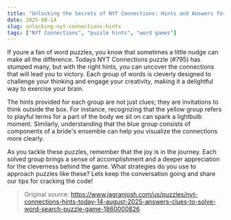 ```yaml
---
title: "Unlocking the Secrets of NYT Connections: Hints and Answers for August 14, 2025"
date: 2025-08-14
slug: unlocking-nyt-connections-hints
tags: ["NYT Connections", "puzzle hints", "word games"]
---
```


If youre a fan of word puzzles, you know that sometimes a little nudge can make all the difference. Todays NYT Connections puzzle (#795) has stumped many, but with the right hints, you can uncover the connections that will lead you to victory. Each group of words is cleverly designed to challenge your thinking and engage your creativity, making it a delightful way to exercise your brain.

The hints provided for each group are not just clues; they are invitations to think outside the box. For instance, recognizing that the yellow group refers to playful terms for a part of the body we sit on can spark a lightbulb moment. Similarly, understanding that the blue group consists of components of a bride's ensemble can help you visualize the connections more clearly. 

As you tackle these puzzles, remember that the joy is in the journey. Each solved group brings a sense of accomplishment and a deeper appreciation for the cleverness behind the game. What strategies do you use to approach puzzles like these? Lets keep the conversation going and share our tips for cracking the code!

> Original source: https://www.jagranjosh.com/us/puzzles/nyt-connections-hints-today-14-august-2025-answers-clues-to-solve-word-search-puzzle-game-1860000826